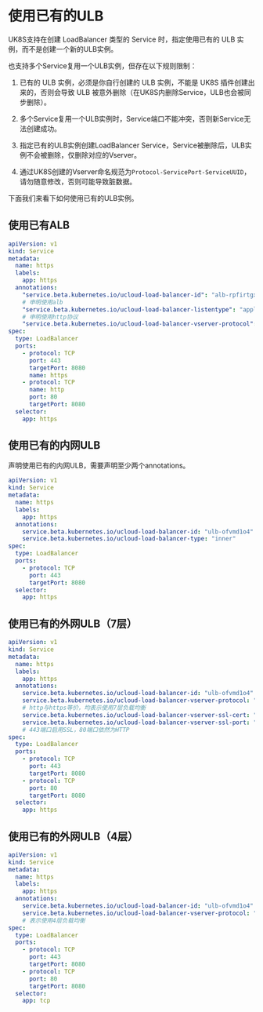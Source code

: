 # 使用已有的ULB

UK8S支持在创建 LoadBalancer 类型的 Service 时，指定使用已有的 ULB 实例，而不是创建一个新的ULB实例。

也支持多个Service复用一个ULB实例，但存在以下规则限制：

1. 已有的 ULB 实例，必须是你自行创建的 ULB 实例，不能是 UK8S 插件创建出来的，否则会导致 ULB 被意外删除（在UK8S内删除Service，ULB也会被同步删除）。

2. 多个Service复用一个ULB实例时，Service端口不能冲突，否则新Service无法创建成功。

3. 指定已有的ULB实例创建LoadBalancer Service，Service被删除后，ULB实例不会被删除，仅删除对应的Vserver。

4. 通过UK8S创建的Vserver命名规范为`Protocol-ServicePort-ServiceUUID`，请勿随意修改，否则可能导致脏数据。

下面我们来看下如何使用已有的ULB实例。

## 使用已有ALB

```yaml
apiVersion: v1
kind: Service
metadata:
  name: https
  labels:
    app: https
  annotations:
    "service.beta.kubernetes.io/ucloud-load-balancer-id": "alb-rpfirtgx4l4" # 替换为自己的alb id
    # 申明使用alb
    "service.beta.kubernetes.io/ucloud-load-balancer-listentype": "application"
    # 申明使用http协议
    "service.beta.kubernetes.io/ucloud-load-balancer-vserver-protocol": "http"
spec:
  type: LoadBalancer
  ports:
    - protocol: TCP
      port: 443
      targetPort: 8080
      name: https
    - protocol: TCP
      name: http
      port: 80
      targetPort: 8080
  selector:
    app: https
```

## 使用已有的内网ULB

声明使用已有的内网ULB，需要声明至少两个annotations。

```yaml
apiVersion: v1
kind: Service
metadata:
  name: https
  labels:
    app: https
  annotations:
    service.beta.kubernetes.io/ucloud-load-balancer-id: "ulb-ofvmd1o4" #替换成自己的ULB Id
    service.beta.kubernetes.io/ucloud-load-balancer-type: "inner"
spec:
  type: LoadBalancer
  ports:
    - protocol: TCP
      port: 443
      targetPort: 8080
  selector:
    app: https
```

## 使用已有的外网ULB（7层）

```yaml
apiVersion: v1
kind: Service
metadata:
  name: https
  labels:
    app: https
  annotations:
    service.beta.kubernetes.io/ucloud-load-balancer-id: "ulb-ofvmd1o4"
    service.beta.kubernetes.io/ucloud-load-balancer-vserver-protocol: "https"
    # http与https等价，均表示使用7层负载均衡
    service.beta.kubernetes.io/ucloud-load-balancer-vserver-ssl-cert: "ssl-b103etqy"
    service.beta.kubernetes.io/ucloud-load-balancer-vserver-ssl-port: "443"
    # 443端口启用SSL，80端口依然为HTTP
spec:
  type: LoadBalancer
  ports:
    - protocol: TCP
      port: 443
      targetPort: 8080
    - protocol: TCP
      port: 80
      targetPort: 8080
  selector:
    app: https
```

## 使用已有的外网ULB（4层）

```yaml
apiVersion: v1
kind: Service
metadata:
  name: https
  labels:
    app: https
  annotations:
    service.beta.kubernetes.io/ucloud-load-balancer-id: "ulb-ofvmd1o4"
    service.beta.kubernetes.io/ucloud-load-balancer-vserver-protocol: "tcp"
    # 表示使用4层负载均衡
spec:
  type: LoadBalancer
  ports:
    - protocol: TCP
      port: 443
      targetPort: 8080
    - protocol: TCP
      port: 80
      targetPort: 8080
  selector:
    app: tcp
```
